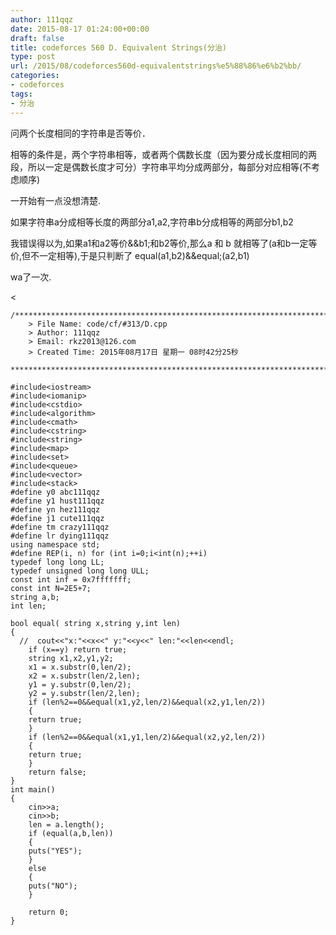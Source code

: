 ```yaml
---
author: 111qqz
date: 2015-08-17 01:24:00+00:00
draft: false
title: codeforces 560 D. Equivalent Strings(分治)
type: post
url: /2015/08/codeforces560d-equivalentstrings%e5%88%86%e6%b2%bb/
categories:
- codeforces
tags:
- 分治
---
```





问两个长度相同的字符串是否等价．




相等的条件是，两个字符串相等，或者两个偶数长度（因为要分成长度相同的两段，所以一定是偶数长度才可分）字符串平均分成两部分，每部分对应相等(不考虑顺序)




一开始有一点没想清楚.




如果字符串a分成相等长度的两部分a1,a2,字符串b分成相等的两部分b1,b2




我错误得以为,如果a1和a2等价&&b1;和b2等价,那么a 和 b 就相等了(a和b一定等价,但不一定相等),于是只判断了 equal(a1,b2)&&equal;(a2,b1)




wa了一次.


< 

    
    /*************************************************************************
    	> File Name: code/cf/#313/D.cpp
    	> Author: 111qqz
    	> Email: rkz2013@126.com 
    	> Created Time: 2015年08月17日 星期一 08时42分25秒
     ************************************************************************/
    
    #include<iostream>
    #include<iomanip>
    #include<cstdio>
    #include<algorithm>
    #include<cmath>
    #include<cstring>
    #include<string>
    #include<map>
    #include<set>
    #include<queue>
    #include<vector>
    #include<stack>
    #define y0 abc111qqz
    #define y1 hust111qqz
    #define yn hez111qqz
    #define j1 cute111qqz
    #define tm crazy111qqz
    #define lr dying111qqz
    using namespace std;
    #define REP(i, n) for (int i=0;i<int(n);++i)  
    typedef long long LL;
    typedef unsigned long long ULL;
    const int inf = 0x7fffffff;
    const int N=2E5+7;
    string a,b;
    int len;
    
    bool equal( string x,string y,int len)
    {
      //  cout<<"x:"<<x<<" y:"<<y<<" len:"<<len<<endl;
        if (x==y) return true;
        string x1,x2,y1,y2;
        x1 = x.substr(0,len/2);
        x2 = x.substr(len/2,len);
        y1 = y.substr(0,len/2);
        y2 = y.substr(len/2,len);
        if (len%2==0&&equal(x1,y2,len/2)&&equal(x2,y1,len/2))
        {
    	return true;
        }
        if (len%2==0&&equal(x1,y1,len/2)&&equal(x2,y2,len/2))
        {
    	return true;
        }
        return false;
    }
    int main()
    {
        cin>>a;
        cin>>b;
        len = a.length();
        if (equal(a,b,len))
        {
    	puts("YES");
        }
        else
        {
    	puts("NO");
        }
          
    	return 0;
    }
    



